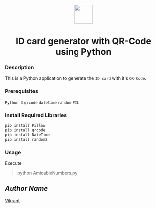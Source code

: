 <div align="center">
  <img height="60" src="https://user-images.githubusercontent.com/85709371/156916372-d8c1bbdd-5fe9-40d1-a250-5a1d4d454832.png">
</div>

<h1 align="center">ID card generator with QR-Code using Python</h1>

### Description
This is a Python application to generate the `ID card` with it's `QR-Code`.

### Prerequisites
`Python 3` `qrcode` `datetime` `random` `PIL`

### Install Required Libraries
```powershell
pip install Pillow
pip install qrcode
pip install DateTime
pip install random2
```

### Usage
Execute 
> python AmicableNumbers.py

## *Author Name*
[Vikrant](https://github.com/vikrant-v28)
